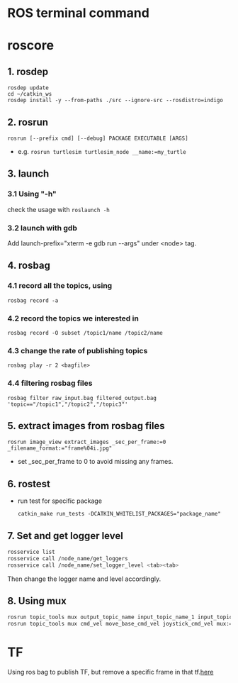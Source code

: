ROS terminal command
====================

# roscore
## 1. rosdep
  ```
rosdep update
cd ~/catkin_ws
rosdep install -y --from-paths ./src --ignore-src --rosdistro=indigo
  ```

## 2. rosrun
  ```
rosrun [--prefix cmd] [--debug] PACKAGE EXECUTABLE [ARGS]
  ```
- e.g. `rosrun turtlesim turtlesim_node __name:=my_turtle`

## 3. launch
### 3.1 Using "-h"
check the usage with `roslaunch -h`
### 3.2 launch with gdb
Add launch-prefix="xterm -e gdb run --args" under \<node\> tag.

## 4. rosbag
### 4.1 record all the topics, using
  ```
rosbag record -a
  ```
### 4.2 record the topics we interested in 
  ```
rosbag record -O subset /topic1/name /topic2/name
  ```
### 4.3 change the rate of publishing topics
  ```
rosbag play -r 2 <bagfile>
  ```
### 4.4 filtering rosbag files
  ```
rosbag filter raw_input.bag filtered_output.bag 'topic=="/topic1","/topic2","/topic3"'  
  ```
## 5. extract images from rosbag files
  ```
rosrun image_view extract_images _sec_per_frame:=0 _filename_format:="frame%04i.jpg"
  ```
- set _sec_per_frame to 0 to avoid missing any frames.  
  
## 6. rostest
- run test for specific package
  ```
  catkin_make run_tests -DCATKIN_WHITELIST_PACKAGES="package_name"
  ```

## 7. Set and get logger level
```bash
rosservice list
rosservice call /node_name/get_loggers
rosservice call /node_name/set_logger_level <tab><tab>
```
Then change the logger name and level accordingly.

## 8. Using mux
```bash
rosrun topic_tools mux output_topic_name input_topic_name_1 input_topic_name_2 mux:=node_name
rosrun topic_tools mux cmd_vel move_base_cmd_vel joystick_cmd_vel mux:=mux_cmd_vel
```

# TF 
Using ros bag to publish TF, but remove a specific frame in that tf.[here](tf_filter.txt)
